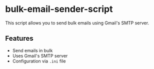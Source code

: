 # bulk-email-sender-script

This script allows you to send bulk emails using Gmail's SMTP server.

## Features
- Send emails in bulk
- Uses Gmail's SMTP server
- Configuration via `.ini` file